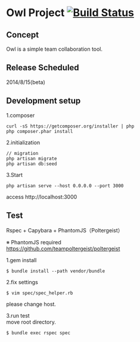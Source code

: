 # Owl Project [![Build Status](https://travis-ci.org/fortkle/owl.svg?branch=master)](https://travis-ci.org/fortkle/owl)

## Concept
Owl is a simple team collaboration tool.  

## Release Scheduled
2014/8/15(beta)  

## Development setup
1.composer   
```
curl -sS https://getcomposer.org/installer | php  
php composer.phar install  
```

2.initialization  
```
// migration
php artisan migrate
php artisan db:seed
```

3.Start
```
php artisan serve --host 0.0.0.0 --port 3000
```
access http://localhost:3000  

## Test
Rspec + Capybara + PhantomJS（Poltergeist）

※ PhantomJS required  
https://github.com/teampoltergeist/poltergeist

1.gem install
```
$ bundle install --path vendor/bundle
```

2.fix settings
```
$ vim spec/spec_helper.rb
```
please change host.

3.run test  
move root directory.
```
$ bundle exec rspec spec
```
